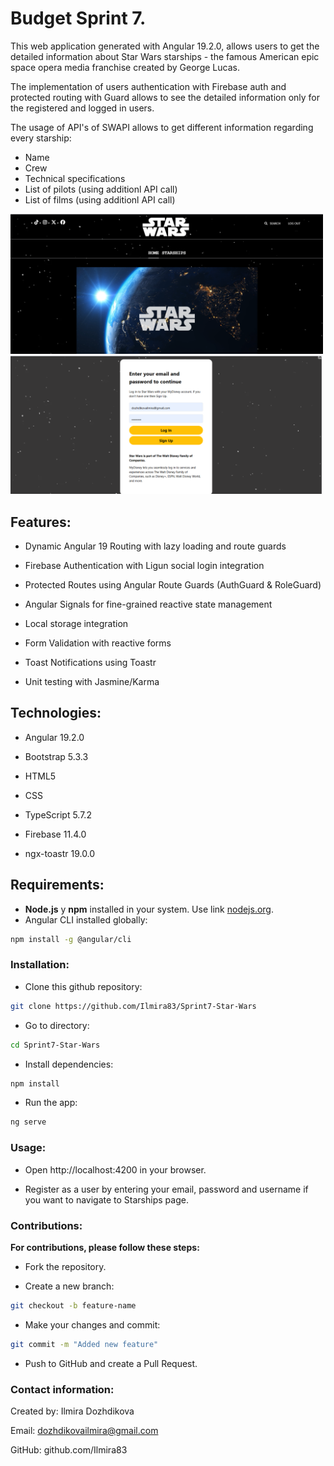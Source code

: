 # Budget Sprint 7.

This web application generated with Angular 19.2.0, allows users to get the detailed information about Star Wars starships - the famous American epic space opera media franchise created by George Lucas.

The implementation of users authentication with Firebase auth and protected routing with Guard allows to see the detailed information only for the registered and logged in users.

The usage of API's of SWAPI allows to get different information regarding every starship:

- Name
- Crew
- Technical specifications
- List of pilots (using additionl API call)
- List of films (using additionl API call)


<img src="https://github.com/Ilmira83/Sprint7-Star-Wars/raw/main/public/assets/screenshots/screenshot3.png" width="500">

<img src="https://github.com/Ilmira83/Sprint7-Star-Wars/raw/main/public/assets/screenshots/screenshot4.png" width="500">

## Features:

- Dynamic Angular 19 Routing with lazy loading and route guards

- Firebase Authentication with Ligun social login integration

- Protected Routes using Angular Route Guards (AuthGuard & RoleGuard)

- Angular Signals for fine-grained reactive state management

- Local storage integration

- Form Validation with reactive forms

- Toast Notifications using Toastr

- Unit testing with Jasmine/Karma

## Technologies:

- Angular 19.2.0 

- Bootstrap 5.3.3 

- HTML5

- CSS

- TypeScript 5.7.2

- Firebase 11.4.0

- ngx-toastr 19.0.0

## Requirements:

- **Node.js** y **npm** installed in your system. Use link [nodejs.org](https://nodejs.org/).
- Angular CLI installed globally:

```bash
npm install -g @angular/cli
```

### Installation: 

- Clone this github repository:

```bash
git clone https://github.com/Ilmira83/Sprint7-Star-Wars
```
- Go to directory:
```bash
cd Sprint7-Star-Wars
```
- Install dependencies:
```bash
npm install
```
- Run the app:
```bash
ng serve
```
### Usage: 

- Open http://localhost:4200 in your browser.

- Register as a user by entering your email, password and username if you want to navigate to Starships page.

### Contributions:

**For contributions, please follow these steps:**

- Fork the repository.

- Create a new branch:
```bash
git checkout -b feature-name
```
- Make your changes and commit:
```bash
git commit -m "Added new feature"
```
- Push to GitHub and create a Pull Request.

### Contact information:

Created by: Ilmira Dozhdikova

Email: dozhdikovailmira@gmail.com

GitHub: github.com/Ilmira83